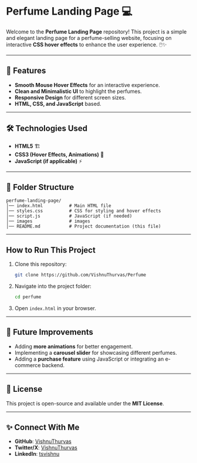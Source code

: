# Perfume Landing Page 💻

Welcome to the **Perfume Landing Page** repository! This project is a simple and elegant landing page for a perfume-selling website, focusing on interactive **CSS hover effects** to enhance the user experience. 🖱️✨

---

## 🚀 Features
- **Smooth Mouse Hover Effects** for an interactive experience.
- **Clean and Minimalistic UI** to highlight the perfumes.
- **Responsive Design** for different screen sizes.
- **HTML, CSS, and JavaScript** based.

---

## 🛠 Technologies Used
- **HTML5** 🏗️
- **CSS3 (Hover Effects, Animations)** 🎨
- **JavaScript (if applicable)** ⚡

---




## 📂 Folder Structure
```
perfume-landing-page/
│── index.html          # Main HTML file
│── styles.css          # CSS for styling and hover effects
│── script.js           # JavaScript (if needed)
│── images              # images
│── README.md           # Project documentation (this file)
```

---

##  How to Run This Project
1. Clone this repository:
   ```bash
   git clone https://github.com/VishnuThurvas/Perfume
   ```
2. Navigate into the project folder:
   ```bash
   cd perfume
   ```
3. Open `index.html` in your browser.

---

## 🎯 Future Improvements
- Adding **more animations** for better engagement.
- Implementing a **carousel slider** for showcasing different perfumes.
- Adding a **purchase feature** using JavaScript or integrating an e-commerce backend.

---



## 📜 License
This project is open-source and available under the **MIT License**.

---

## ✨ Connect With Me
- **GitHub**: [VishnuThurvas](https://github.com/VishnuThurvas)
- **Twitter/X**: [VishnuThurvas](https://twitter.com/VishnuThurvas)
- **LinkedIn**: [tsvishnu](https://linkedin.com/in/tsvishnu)



